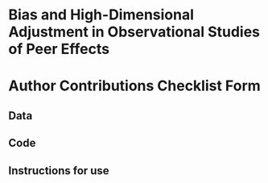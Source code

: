 # Bias and High-Dimensional Adjustment in Observational Studies of Peer Effects

# Author Contributions Checklist Form

## Data


## Code


## Instructions for use

